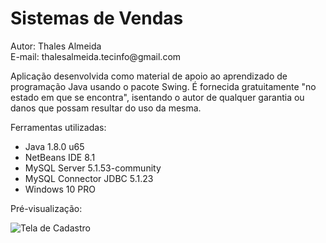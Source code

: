 <h1>Sistemas de Vendas</h1>
<p>Autor: Thales Almeida<br>E-mail: thalesalmeida.tecinfo@gmail.com</p>
<p>Aplicação desenvolvida como material de apoio ao aprendizado de programação Java usando o pacote Swing. É fornecida gratuitamente "no estado em que se encontra", isentando o autor de qualquer garantia ou danos que possam resultar do uso da mesma.</p>
<p>Ferramentas utilizadas:
  <ul>
    <li>Java 1.8.0 u65</li>
    <li>NetBeans IDE 8.1</li>
    <li>MySQL Server 5.1.53-community</li>
    <li>MySQL Connector JDBC 5.1.23</li>
    <li>Windows 10 PRO</li>
  </ul>
</p>
<p>Pré-visualização:</p>
<img src="https://github.com/tecinfotecnologia/techsistema/raw/master/scripts/tela.jpg" alt="Tela de Cadastro">
